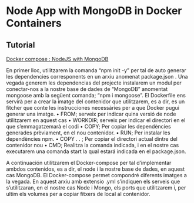# Node App with MongoDB in Docker Containers

Tutorial
---------

[Docker compose : NodeJS with MongoDB](https://www.bogotobogo.com/DevOps/Docker/Docker-Compose-Node-MongoDB.php) 

En primer lloc, utilitzarem la comanda “npm init -y” per tal de auto generar les dependencies corresponents en un arxiu anomenat package.json . 
Una vegada generem les dependencias del projecte instalarem un modul per conectar-nos a la nostre base de dades de “MongoDB” anomentat mongoose amb la següent comanda; “npm i mongoose”.
El Dockerfile ens servirà per a crear la imatge del contenidor que utilitzarem, es a dir, es un fitcher que conte les instrucciones necessàries per a que Docker pugui generar una imatge.
•	FROM; serveix per indicar quina versió de node utilitzarem en aquest cas
•	WORKDIR; serveix per indicar el directori en el que s’emmagatzemarà el codi
•	COPY; Per copiar les dependències generades prèviament, en el nou contenidor.
•	RUN; Per instalar les dependències npm.
•	COPY . . ; Per copiar el directori actual dintre del contenidor nou
•	CMD; Realitza la comanda indicada, i en el nostre cas executarem una comanda start la qual estará indicada en el package.json.

A continuación utilitzarem el Docker-compose per tal d’implementar ambdos contenidos, es a dir, el node i la nostre base de dades, en aquest cas MongoDB.
El Docker-compose permet compondré diferents imatges a la vegada. En aquest arxiu amb extensio .yml s’indiquen els serveis que s’utilitzaran, en el nostre cas Node i Mongo, els ports que utilitzarem i, per ultim els volumes per a copiar fitxers de local al contenidor.  


